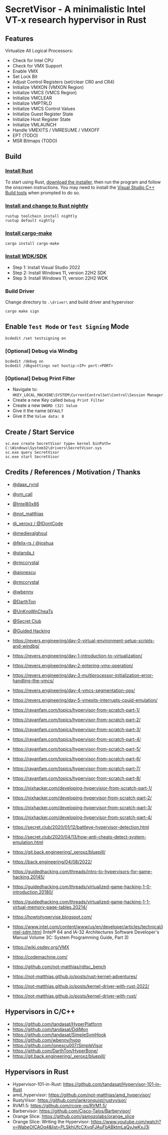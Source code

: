 # SecretVisor - A minimalistic Intel VT-x research hypervisor in Rust

## Features

Virtualize All Logical Processors:

* Check for Intel CPU
* Check for VMX Support
* Enable VMX
* Set Lock Bit
* Adjust Control Registers (set/clear CR0 and CR4)
* Initialize VMXON (VMXON Region)
* Initialize VMCS (VMCS Region)
* Initialize VMCLEAR
* Initialize VMPTRLD
* Initialize VMCS Control Values
* Initialize Guest Register State
* Initialize Host Register State
* Initialize VMLAUNCH
* Handle VMEXITS / VMRESUME / VMXOFF
* EPT (TODO)
* MSR Bitmaps (TODO)

## Build

### [Install Rust](https://www.rust-lang.org/tools/install)

To start using Rust, [download the installer](https://www.rust-lang.org/tools/install), then run the program and follow the onscreen instructions. You may need to install the [Visual Studio C++ Build tools](https://visualstudio.microsoft.com/visual-cpp-build-tools/) when prompted to do so.


### [Install and change to Rust nightly](https://rust-lang.github.io/rustup/concepts/channels.html)

```
rustup toolchain install nightly
rustup default nightly
```

### [Install cargo-make](https://github.com/sagiegurari/cargo-make)

```
cargo install cargo-make
```

### [Install WDK/SDK](https://docs.microsoft.com/en-us/windows-hardware/drivers/download-the-wdk)

* Step 1: Install Visual Studio 2022
* Step 2: Install Windows 11, version 22H2 SDK
* Step 3: Install Windows 11, version 22H2 WDK

### Build Driver

Change directory to `.\driver\` and build driver and hypervisor

```
cargo make sign
```

## Enable `Test Mode` or `Test Signing` Mode 

```
bcdedit /set testsigning on
```

### [Optional] Debug via Windbg

```
bcdedit /debug on
bcdedit /dbgsettings net hostip:<IP> port:<PORT>
```

### [Optional] Debug Print Filter

* Navigate to: `HKEY_LOCAL_MACHINE\SYSTEM\CurrentControlSet\Control\Session Manager`
* Create a new Key called `Debug Print Filter`
* Create a new `DWORD (32) Value`
* Give it the name `DEFAULT`
* Give it the `Value data: 8`

## Create / Start Service

```
sc.exe create SecretVisor type= kernel binPath= C:\Windows\System32\drivers\SecretVisor.sys
sc.exe query SecretVisor
sc.exe start SecretVisor
```

## Credits / References / Motivation / Thanks

* [@daax_rynd](https://twitter.com/daax_rynd)
* [@vm_call](https://twitter.com/vm_call)
* [@Intel80x86](https://twitter.com/Intel80x86)
* [@not_matthias](https://twitter.com/not_matthias)
* [@_xeroxz / @IDontCode](https://twitter.com/_xeroxz)
* [@medievalghoul](https://twitter.com/medievalghoul)
* [@felix-rs / @joshuа](https://github.com/felix-rs)
* [@standa_t](https://twitter.com/standa_t)
* [@rmccrystal](https://github.com/rmccrystal)
* [@aionescu](https://twitter.com/aionescu)
* [@rmccrystal](https://github.com/rmccrystal)
* [@wbenny](https://github.com/wbenny)
* [@DarthTon](https://github.com/DarthTon/HyperBone)
* [@UnKnoWnCheaTs](https://www.unknowncheats.me/forum/index.php)
* [@Secret Club](https://secret.club/)
* [@Guided Hacking](https://guidedhacking.com/)


* https://revers.engineering/day-0-virtual-environment-setup-scripts-and-windbg/
* https://revers.engineering/day-1-introduction-to-virtualization/
* https://revers.engineering/day-2-entering-vmx-operation/
* https://revers.engineering/day-3-multiprocessor-initialization-error-handling-the-vmcs/
* https://revers.engineering/day-4-vmcs-segmentation-ops/
* https://revers.engineering/day-5-vmexits-interrupts-cpuid-emulation/


* https://rayanfam.com/topics/hypervisor-from-scratch-part-1/
* https://rayanfam.com/topics/hypervisor-from-scratch-part-2/
* https://rayanfam.com/topics/hypervisor-from-scratch-part-3/
* https://rayanfam.com/topics/hypervisor-from-scratch-part-4/
* https://rayanfam.com/topics/hypervisor-from-scratch-part-5/
* https://rayanfam.com/topics/hypervisor-from-scratch-part-6/
* https://rayanfam.com/topics/hypervisor-from-scratch-part-7/
* https://rayanfam.com/topics/hypervisor-from-scratch-part-8/
* https://nixhacker.com/developing-hypervisior-from-scratch-part-1/
* https://nixhacker.com/developing-hypervisor-from-scratch-part-2/
* https://nixhacker.com/developing-hypervisor-from-scratch-part-3/
* https://nixhacker.com/developing-hypervisor-from-scratch-part-4/
* https://secret.club/2020/01/12/battleye-hypervisor-detection.html
* https://secret.club/2020/04/13/how-anti-cheats-detect-system-emulation.html
* https://git.back.engineering/_xeroxz/bluepill/
* https://back.engineering/04/08/2022/
* https://guidedhacking.com/threads/intro-to-hypervisors-for-game-hacking.20145/
* https://guidedhacking.com/threads/virtualized-game-hacking-1-0-introduction.20180/
* https://guidedhacking.com/threads/virtualized-game-hacking-1-1-virtual-memory-page-tables.20214/
* https://howtohypervise.blogspot.com/
* https://www.intel.com/content/www/us/en/developer/articles/technical/intel-sdm.html (Intel® 64 and IA-32 Architectures Software Developer's Manual Volume 3C: System Programming Guide, Part 3)
* https://wiki.osdev.org/VMX
* https://codemachine.com/
* https://github.com/not-matthias/rdtsc_bench
* https://not-matthias.github.io/posts/rust-kernel-adventures/
* https://not-matthias.github.io/posts/kernel-driver-with-rust-2022/
* https://not-matthias.github.io/posts/kernel-driver-with-rust/

## Hypervisors in C/C++

* https://github.com/tandasat/HyperPlatform
* https://github.com/tandasat/DdiMon
* https://github.com/tandasat/SimpleSvmHook
* https://github.com/wbenny/hvpp
* https://github.com/ionescu007/SimpleVisor
* https://github.com/DarthTon/HyperBone/
* https://git.back.engineering/_xeroxz/bluepill/

## Hypervisors in Rust

* Hypervisor-101-in-Rust: https://github.com/tandasat/Hypervisor-101-in-Rust
* amd_hypervisor: https://github.com/not-matthias/amd_hypervisor/
* RustyVisor: https://github.com/iankronquist/rustyvisor/
* RVM1.5: https://github.com/rcore-os/RVM1.5/
* Barbervisor: https://github.com/Cisco-Talos/Barbervisor/
* Orange Slice: https://github.com/gamozolabs/orange_slice
* Orange Slice: Writing the Hypervisor: https://www.youtube.com/watch?v=WabeOICAOq4&list=PLSkhUfcCXvqFJAuFbABktmLaQvJwKxJ3i